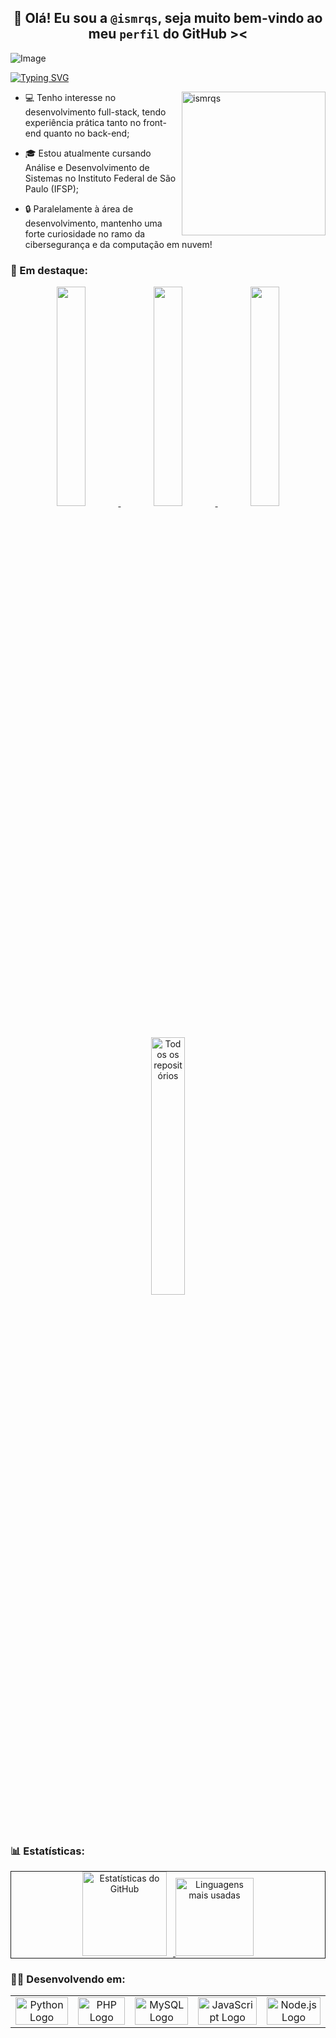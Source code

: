 ## <div align="center"> 👋 Olá! Eu sou a  `@ismrqs`, seja muito bem-vindo ao meu `perfil` do GitHub >< </div>

![Image](https://github.com/user-attachments/assets/8913fce3-a7b2-4359-b3bd-eec6ac421aa8)

<a href="https://git.io/typing-svg"><img src="https://readme-typing-svg.herokuapp.com?font=Fira+Code&size=16&pause=1000&color=B05DB1&width=435&separator=%3C&lines=SELECT+nome+FROM+dev+WHERE+nome+%3D+'Isabely';%3Cprint('Hello%2C+World!');%3Cecho+%22Hello%2C+World!%22;%3CSystem.out.println(%22Hello%2C+World!%22);%3Cconsole.log(%22Hello%2C+World!%22);" alt="Typing SVG" /></a>

<div>
  <img align="right" alt="ismrqs" width="230" height="230" src="https://github.com/user-attachments/assets/e1d69b52-878e-49ec-a9a5-843fc4b5e294">
  
- 💻 Tenho interesse no desenvolvimento full-stack, tendo experiência prática tanto no front-end quanto no back-end;
  
- 🎓 Estou atualmente cursando Análise e Desenvolvimento de Sistemas no Instituto Federal de São Paulo (IFSP);
  
- 🔒 Paralelamente à área de desenvolvimento, mantenho uma forte curiosidade no ramo da cibersegurança e da computação em nuvem!
</div>

### 💜 Em destaque:

<div align="center">

<!-- Link para o repositório ProjetoMatrizTeatro -->
<a href="https://github.com/ismrqs/ProjetoMatrizTeatro">
    <picture>
        <img width="30%" src="https://denvercoder1-github-readme-stats.vercel.app/api/pin/?username=ismrqs&repo=ProjetoMatrizTeatro&theme=react&bg_color=69376a&title_color=ffffff&border_color=8E3A8F&icon_color=D9A3DA&show_icons=true">
    </picture>
</a>

<!-- Link para o repositório AppRestaurante -->
<a href="https://github.com/ismrqs/AppRestaurante">
    <picture>
        <img width="30%" src="https://denvercoder1-github-readme-stats.vercel.app/api/pin/?username=is13aug&repo=AppRestaurante&theme=react&bg_color=69376a&title_color=ffffff&border_color=8E3A8F&icon_color=D9A3DA&show_icons=true">
    </picture>
</a>

<!-- Link para o repositório MITimc -->
<a href="https://github.com/ismrqs/ProjetoHotelCheckOut">
    <picture>
        <img width="30%" src="https://denvercoder1-github-readme-stats.vercel.app/api/pin/?username=ismrqs&repo=ProjetoHotelCheckOut&theme=react&bg_color=69376a&title_color=ffffff&border_color=8E3A8F&icon_color=D9A3DA&show_icons=true">
    </picture>
</a>

<p align="center"><br>
    <a href="https://github.com/ismrqs?tab=repositories">
        <img width="32.5%" src="https://custom-icon-badges.demolab.com/badge/Clique%20Aqui%20para%20Ver%20Todos%20Os%20Meus%20Reposit%C3%B3rios-B05DB1?style=for-the-badge&logoColor=ffffff&logo=repo" alt="Todos os repositórios" title="Todos os repositórios">
    </a>
</p>

</div>


### 📊 Estatísticas:

<div align="center" style="border:1px solid">
  <a href="https://github.com/ismrqs" style="display: inline-block;">
    <img height="135em" src="https://github-readme-stats.vercel.app/api?username=ismrqs&show_icons=true&theme=nightowl&title_color=8A2BE2&icon_color=8A2BE2&text_color=FFFFFF&bg_color=000000&include_all_commits=true&count_private=true"alt="Estatísticas do GitHub" style="margin-right: 10px;" />
    <img height="125em" src="https://github-readme-stats.vercel.app/api/top-langs/?username=ismrqs&layout=compact&langs_count=7&theme=nightowl&title_color=8A2BE2&text_color=FFFFFF&bg_color=000000" alt="Linguagens mais usadas" />
  </a>
</div>


### 👩‍💻 Desenvolvendo em:

<table align="center">
    <tr>
        <td align="center">
            <a href="https://www.python.org/" target="_blank">
                <img style="width: 100%; max-width: 100px;" src="https://github.com/user-attachments/assets/f21effe1-0a8b-49b9-9c46-3be4cdbb486a" alt="Python Logo"/>
            </a>
        </td>
        <td align="center">
            <a href="https://www.php.net/" target="_blank">
                <img style="width: 100%; max-width: 100px;" src="https://github.com/user-attachments/assets/ac38dcc4-c399-4eec-9016-2176852fb138" alt="PHP Logo"/>
            </a>
        </td>
        <td align="center">
            <a href="https://www.mysql.com/" target="_blank">
                <img style="width: 100%; max-width: 100px;" src="https://github.com/user-attachments/assets/c3b42984-1066-4d16-b714-cebd38f6b44b" alt="MySQL Logo"/>
            </a>
        </td>
              </td>
        <td align="center">
            <a href="https://developer.mozilla.org/en-US/docs/Web/JavaScript" target="_blank">
                <img style="width: 100%; max-width: 100px;" src="https://github.com/user-attachments/assets/3815f1f0-7f56-4892-af6f-3880ce7b5d47" alt="JavaScript Logo"/>
            </a>
        </td>
        <td align="center">
            <a href="https://nodejs.org/" target="_blank">
                <img style="width: 100%; max-width: 100px;" src="https://github.com/user-attachments/assets/ade30ab4-d2a7-4e7d-bdca-e8ceeabcd47e" alt="Node.js Logo"/>
            </a>
    </tr>
</table>
